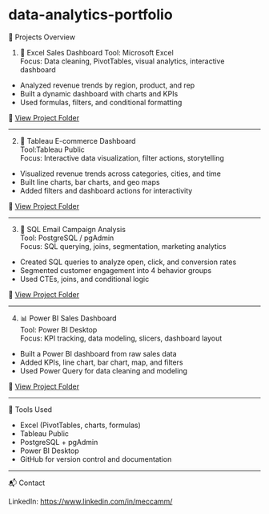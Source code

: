 # data-analytics-portfolio

📁 Projects Overview

1. 🧮 Excel Sales Dashboard
Tool: Microsoft Excel  
Focus: Data cleaning, PivotTables, visual analytics, interactive dashboard

- Analyzed revenue trends by region, product, and rep
- Built a dynamic dashboard with charts and KPIs
- Used formulas, filters, and conditional formatting

🔗 [View Project Folder](./excel-sales-dashboard)

---

2. 📍 Tableau E-commerce Dashboard  
Tool:Tableau Public  
Focus: Interactive data visualization, filter actions, storytelling

- Visualized revenue trends across categories, cities, and time
- Built line charts, bar charts, and geo maps
- Added filters and dashboard actions for interactivity

🔗 [View Project Folder](https://github.com/MeccaMMuhammad/data-analytics-portfolio/tree/main/tableau-customer-dashboard)

---

 3. 🧠 SQL Email Campaign Analysis  
Tool: PostgreSQL / pgAdmin  
Focus: SQL querying, joins, segmentation, marketing analytics

- Created SQL queries to analyze open, click, and conversion rates
- Segmented customer engagement into 4 behavior groups
- Used CTEs, joins, and conditional logic

🔗 [View Project Folder](https://github.com/MeccaMMuhammad/data-analytics-portfolio/tree/main/sql-campaign-analysis)

---

4. 📊 Power BI Sales Dashboard  
Tool: Power BI Desktop  
Focus: KPI tracking, data modeling, slicers, dashboard layout

- Built a Power BI dashboard from raw sales data
- Added KPIs, line chart, bar chart, map, and filters
- Used Power Query for data cleaning and modeling

🔗 [View Project Folder](./powerbi-sales-dashboard)

---

🧰 Tools Used

- Excel (PivotTables, charts, formulas)
- Tableau Public
- PostgreSQL + pgAdmin
- Power BI Desktop
- GitHub for version control and documentation

---

 📬 Contact

LinkedIn:  https://www.linkedin.com/in/meccamm/
